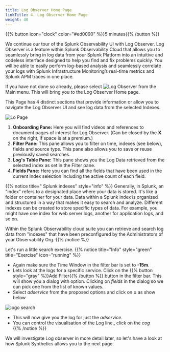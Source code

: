 ```yaml
---
title: Log Observer Home Page
linkTitle: 4. Log Observer Home Page
weight: 40
---
```

 
{{% button icon="clock" color="#ed0090" %}}5 minutes{{% /button %}}

We continue our tour of the Splunk Observability UI with Log Observer. Log Observer is a feature within Splunk Observability Cloud that allows you to seamlessly bring in log data from your Splunk Platform into an intuitive and codeless interface designed to help you find and fix problems quickly. You will be able to easily perform log-based analysis and seamlessly correlate your logs with Splunk Infrastructure Monitoring’s real-time metrics and Splunk APM traces in one place.

If you have not done so already, please select ![Log Observer](../../images/log-observer-icon.png?classes=inline&height=25px) from the Main menu. This will bring you to the Log Observer Home page.

This Page has 4 distinct sections that provide information or allow you to navigate the Log Observer UI and see log data from the selected Indexes.

![Lo Page](../images/lo-home.png)

1. **Onboarding Pane:** Here you will find videos and references to document pages of interest for Log Observer.
(Can be closed by the **X** on the right, if space is at a premium.)
2. **Filter Pane:** This pane allows you to filter on time, indexes (see below), fields and source type. This pane also allows you to save or reuse previously saved searches.
3. **Log's Table Pane:** This pane shows you the Log Data retrieved from the selected index as set in the Filter pane.
4. **Fields Pane:** Here you can find all the fields that have been used in the current Index selection including the active count of each field.

{{% notice title=" Splunk indexes" style="info" %}}
Generally, in Splunk, an "index" refers to a  designated place where your data is stored. It's like a folder or container for your data. Data within a Splunk index is organized and structured in a way that makes it easy to search and analyze. Different indexes can be created to store specific types of data. For example, you might have one index for web server logs, another for application logs, and so on.

Within the Splunk Observability cloud suite you can retrieve and search log data from "indexes" that have been preconfigured by the Administrators of your Observability Org.
{{% /notice %}}

Let's run a little search exercise.
{{% notice title="Info" style="green" title="Exercise" icon="running" %}}

* Again make sure the Time Window in the filter bar is set to **-15m**.
* Lets look at the logs for a specific service. Click on the {{% button style="gray" %}}Add Filter{{% /button %}} button in the filter bar. This will show you a dialog with option. Clicking on *fields* in the dialog so we can pick one from the list of known values.
* Select *adservice* from the proposed options and click on **=** as show below

![logo search](../images/search-logo.png?width=20vw)

* This will now give you the log for just the *adservice*.
* You can control the visualisation of the Log line., click on the *cog*  
{{% /notice %}}

We will investigate Log observer in more detail later, so let's have a look at how Splunk Synthetics allows you to the next page.
